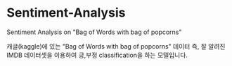 # Sentiment-Analysis
 Sentiment Analysis on "Bag of Words with bag of popcorns"

캐글(kaggle)에 있는 "Bag of Words with bag of popcorns" 데이터 즉, 잘 알려진 IMDB 데이터셋을 이용하여 긍,부정 classification을 하는 모델입니다.
